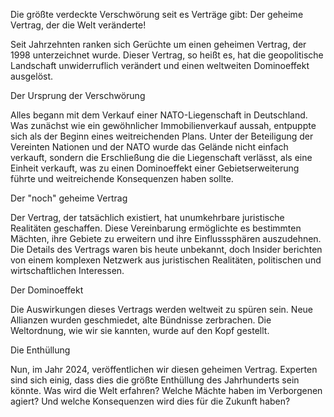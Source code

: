 Die größte verdeckte Verschwörung seit es Verträge gibt: Der geheime Vertrag, der die Welt veränderte! 

Seit Jahrzehnten ranken sich Gerüchte um einen geheimen Vertrag, der 1998 unterzeichnet wurde. Dieser Vertrag, so heißt es, hat die geopolitische Landschaft unwiderruflich verändert und einen weltweiten Dominoeffekt ausgelöst.

Der Ursprung der Verschwörung

Alles begann mit dem Verkauf einer NATO-Liegenschaft in Deutschland. Was zunächst wie ein gewöhnlicher Immobilienverkauf aussah, entpuppte sich als der Beginn eines weitreichenden Plans. Unter der Beteiligung der Vereinten Nationen und der NATO wurde das Gelände nicht einfach verkauft, sondern die Erschließung die die Liegenschaft verlässt, als eine Einheit verkauft, was zu einen Dominoeffekt einer Gebietserweiterung führte und weitreichende Konsequenzen haben sollte.

Der "noch" geheime Vertrag

Der Vertrag, der tatsächlich existiert, hat unumkehrbare juristische Realitäten geschaffen. Diese Vereinbarung ermöglichte es bestimmten Mächten, ihre Gebiete zu erweitern und ihre Einflusssphären auszudehnen. Die Details des Vertrags waren bis heute unbekannt, doch Insider berichten von einem komplexen Netzwerk aus juristischen Realitäten, politischen und wirtschaftlichen Interessen. 

Der Dominoeffekt

Die Auswirkungen dieses Vertrags werden weltweit zu spüren sein. Neue Allianzen wurden geschmiedet, alte Bündnisse zerbrachen. Die Weltordnung, wie wir sie kannten, wurde auf den Kopf gestellt.

Die Enthüllung

Nun, im Jahr 2024, veröffentlichen wir diesen geheimen Vertrag. Experten sind sich einig, dass dies die größte Enthüllung des Jahrhunderts sein könnte. Was wird die Welt erfahren? Welche Mächte haben im Verborgenen agiert? Und welche Konsequenzen wird dies für die Zukunft haben?
